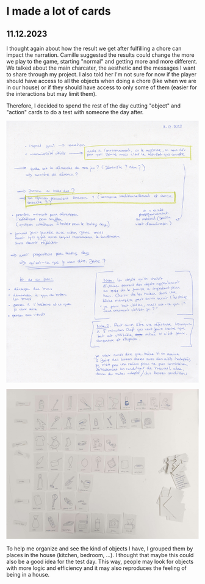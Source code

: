 # I made a lot of cards

## 11.12.2023

I thought again about how the result we get after fulfilling a chore can impact the narration. Camille suggested the results could change the more we play to the game, starting "normal" and getting more and more different. We talked about the main charcater, the aesthetic and the messages I want to share through my project. I also told her I'm not sure for now if the player should have access to all the objects when doing a chore (like when we are in our house) or if they should have access to only some of them (easier for the interactions but may limit them).

Therefore, I decided to spend the rest of the day cutting "object" and "action" cards to do a test with someone the day after.

![](images/20231211/notes.jpeg)

![](images/20231211/cards.jpg)

To help me organize and see the kind of objects I have, I grouped them by places in the house (kitchen, bedroom, ...). I thought that maybe this could also be a good idea for the test day. This way, people may look for objects with more logic and efficiency and it may also reproduces the feeling of being in a house.
